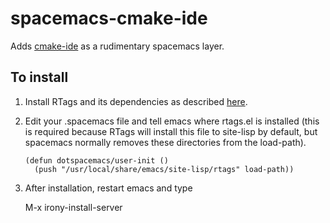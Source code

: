 # spacemacs-cmake-ide

Adds [cmake-ide](https://github.com/atilaneves/cmake-ide) as a rudimentary spacemacs layer.

## To install

1. Install RTags and its dependencies as described [here](https://github.com/andersbakken/rtags).

2. Edit your .spacemacs file and tell emacs where rtags.el is installed (this is required because
   RTags will install this file to site-lisp by default, but spacemacs normally removes these
   directories from the load-path).

    ```elisp
    (defun dotspacemacs/user-init ()
      (push "/usr/local/share/emacs/site-lisp/rtags" load-path))
    ```

3. After installation, restart emacs and type

    M-x irony-install-server
